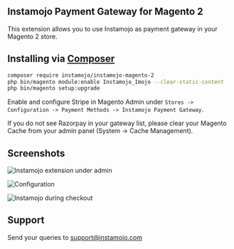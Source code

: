 ## Instamojo Payment Gateway for Magento 2

This extension allows you to use Instamojo as payment gateway in your Magento 2 store.

## Installing via [Composer](https://getcomposer.org/)

```bash
composer require instamojo/instamojo-magento-2
php bin/magento module:enable Instamojo_Imojo --clear-static-content
php bin/magento setup:upgrade
```

Enable and configure Stripe in Magento Admin under `Stores -> Configuration -> Payment Methods -> Instamojo Payment Gateway`.


If you do not see Razorpay in your gateway list, please clear your Magento Cache from your admin
panel (System -> Cache Management).

## Screenshots

![Instamojo extension under admin](http://i.imgur.com/uj2wMZ1.gifv)

![Configuration](http://i.imgur.com/ltxylh3.png)

![Instamojo during checkout](http://i.imgur.com/Ayw3MnC.png)


## Support

Send your queries to support@instamojo.com